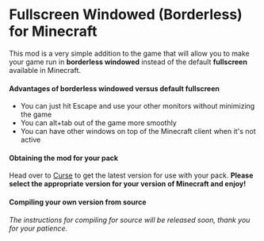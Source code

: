 # Fullscreen Windowed (Borderless) for Minecraft

This mod is a very simple addition to the game that will allow you to make your game run in **borderless windowed** instead of the default **fullscreen** available in Minecraft.  

#### Advantages of borderless windowed versus default fullscreen

- You can just hit Escape and use your other monitors without minimizing the game
- You can alt+tab out of the game more smoothly
- You can have other windows on top of the Minecraft client when it's not active

#### Obtaining the mod for your pack

Head over to [Curse](http://www.curse.com/mc-mods/minecraft/227441-fullscreen-windowed-borderless-for-minecraft#t1:other-downloads) to get the latest version for use with your pack. **Please select the appropriate version for your version of Minecraft and enjoy!**

#### Compiling your own version from source

*The instructions for compiling for source will be released soon, thank you for your patience.*
